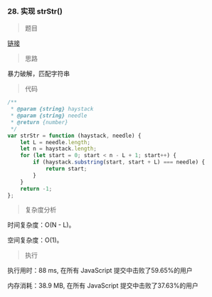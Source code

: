 ### 28. 实现 strStr()

> 题目

[链接](https://leetcode-cn.com/problems/implement-strstr/)

> 思路

暴力破解，匹配字符串

> 代码

```js
/**
 * @param {string} haystack
 * @param {string} needle
 * @return {number}
 */
var strStr = function (haystack, needle) {
    let L = needle.length;
    let n = haystack.length;
    for (let start = 0; start < n - L + 1; start++) {
        if (haystack.substring(start, start + L) === needle) {
            return start;
        }
    }
    return -1;
};
```

> 复杂度分析

时间复杂度：O(N - L)。

空间复杂度：O(1)。

> 执行

执行用时：88 ms, 在所有 JavaScript 提交中击败了59.65%的用户

内存消耗：38.9 MB, 在所有 JavaScript 提交中击败了37.63%的用户
